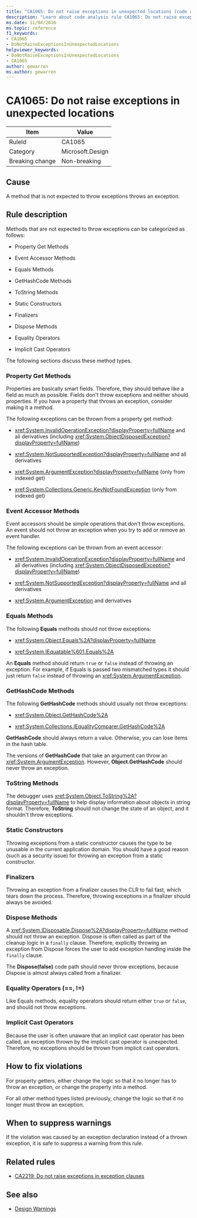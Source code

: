 ```yaml
---
title: "CA1065: Do not raise exceptions in unexpected locations (code analysis)"
description: "Learn about code analysis rule CA1065: Do not raise exceptions in unexpected locations"
ms.date: 11/04/2016
ms.topic: reference
f1_keywords:
- CA1065
- DoNotRaiseExceptionsInUnexpectedLocations
helpviewer_keywords:
- DoNotRaiseExceptionsInUnexpectedLocations
- CA1065
author: gewarren
ms.author: gewarren
---
```

# CA1065: Do not raise exceptions in unexpected locations

|Item|Value|
|-|-|
|RuleId|CA1065|
|Category|Microsoft.Design|
|Breaking change|Non-breaking|

## Cause

A method that is not expected to throw exceptions throws an exception.

## Rule description

Methods that are not expected to throw exceptions can be categorized as follows:

- Property Get Methods

- Event Accessor Methods

- Equals Methods

- GetHashCode Methods

- ToString Methods

- Static Constructors

- Finalizers

- Dispose Methods

- Equality Operators

- Implicit Cast Operators

The following sections discuss these method types.

### Property Get Methods

Properties are basically smart fields. Therefore, they should behave like a field as much as possible. Fields don't throw exceptions and neither should properties. If you have a property that throws an exception, consider making it a method.

The following exceptions can be thrown from a property get method:

- <xref:System.InvalidOperationException?displayProperty=fullName> and all derivatives (including <xref:System.ObjectDisposedException?displayProperty=fullName>)

- <xref:System.NotSupportedException?displayProperty=fullName> and all derivatives

- <xref:System.ArgumentException?displayProperty=fullName> (only from indexed get)

- <xref:System.Collections.Generic.KeyNotFoundException> (only from indexed get)

### Event Accessor Methods

Event accessors should be simple operations that don't throw exceptions. An event should not throw an exception when you try to add or remove an event handler.

The following exceptions can be thrown from an event accessor:

- <xref:System.InvalidOperationException?displayProperty=fullName> and all derivatives (including <xref:System.ObjectDisposedException?displayProperty=fullName>)

- <xref:System.NotSupportedException?displayProperty=fullName> and all derivatives

- <xref:System.ArgumentException> and derivatives

### Equals Methods

The following **Equals** methods should not throw exceptions:

- <xref:System.Object.Equals%2A?displayProperty=fullName>

- <xref:System.IEquatable%601.Equals%2A>

An **Equals** method should return `true` or `false` instead of throwing an exception. For example, if Equals is passed two mismatched types it should just return `false` instead of throwing an <xref:System.ArgumentException>.

### GetHashCode Methods

The following **GetHashCode** methods should usually not throw exceptions:

- <xref:System.Object.GetHashCode%2A>

- <xref:System.Collections.IEqualityComparer.GetHashCode%2A>

**GetHashCode** should always return a value. Otherwise, you can lose items in the hash table.

The versions of **GetHashCode** that take an argument can throw an <xref:System.ArgumentException>. However, **Object.GetHashCode** should never throw an exception.

### ToString Methods

The debugger uses <xref:System.Object.ToString%2A?displayProperty=fullName> to help display information about objects in string format. Therefore, **ToString** should not change the state of an object, and it shouldn't throw exceptions.

### Static Constructors

Throwing exceptions from a static constructor causes the type to be unusable in the current application domain. You should have a good reason (such as a security issue) for throwing an exception from a static constructor.

### Finalizers

Throwing an exception from a finalizer causes the CLR to fail fast, which tears down the process. Therefore, throwing exceptions in a finalizer should always be avoided.

### Dispose Methods

A <xref:System.IDisposable.Dispose%2A?displayProperty=fullName> method should not throw an exception. Dispose is often called as part of the cleanup logic in a `finally` clause. Therefore, explicitly throwing an exception from Dispose forces the user to add exception handling inside the `finally` clause.

The **Dispose(false)** code path should never throw exceptions, because Dispose is almost always called from a finalizer.

### Equality Operators (==, !=)

Like Equals methods, equality operators should return either `true` or `false`, and should not throw exceptions.

### Implicit Cast Operators

Because the user is often unaware that an implicit cast operator has been called, an exception thrown by the implicit cast operator is unexpected. Therefore, no exceptions should be thrown from implicit cast operators.

## How to fix violations

For property getters, either change the logic so that it no longer has to throw an exception, or change the property into a method.

For all other method types listed previously, change the logic so that it no longer must throw an exception.

## When to suppress warnings

If the violation was caused by an exception declaration instead of a thrown exception, it is safe to suppress a warning from this rule.

## Related rules

- [CA2219: Do not raise exceptions in exception clauses](ca2219.md)

## See also

- [Design Warnings](design-warnings.md)
